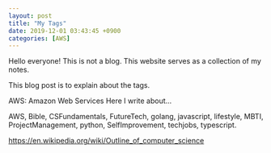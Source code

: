 ```yaml
---
layout: post
title: "My Tags"
date: 2019-12-01 03:43:45 +0900
categories: [AWS]
---
```


Hello everyone! This is not a blog.
This website serves as a collection of my notes.

This blog post is to explain about the tags.

AWS: Amazon Web Services
Here I write about...

AWS,
Bible,
CSFundamentals,
FutureTech,
golang,
javascript,
lifestyle,
MBTI,
ProjectManagement,
python,
SelfImprovement,
techjobs,
typescript.

https://en.wikipedia.org/wiki/Outline_of_computer_science
